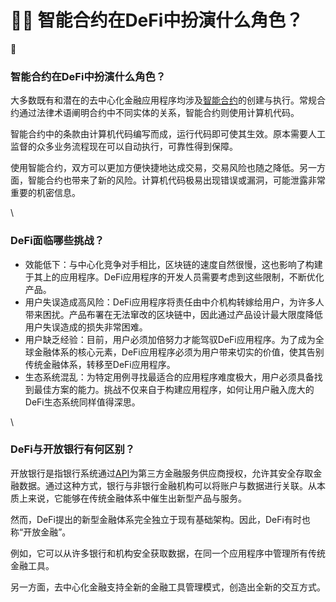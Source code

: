 # 👩🏫 智能合约在DeFi中扮演什么角色？

&#x20;:clap:&#x20;

### 智能合约在DeFi中扮演什么角色？ <a href="#header-6" id="header-6"></a>

大多数既有和潜在的去中心化金融应用程序均涉及[智能合约](https://academy.binance.com/zh/articles/what-are-smart-contracts)的创建与执行。常规合约通过法律术语阐明合约中不同实体的关系，智能合约则使用计算机代码。

智能合约中的条款由计算机代码编写而成，运行代码即可使其生效。原本需要人工监督的众多业务流程现在可以自动执行，可靠性得到保障。

使用智能合约，双方可以更加方便快捷地达成交易，交易风险也随之降低。另一方面，智能合约也带来了新的风险。计算机代码极易出现错误或漏洞，可能泄露非常重要的机密信息。

\


### DeFi面临哪些挑战？ <a href="#header-7" id="header-7"></a>

* 效能低下：与中心化竞争对手相比，区块链的速度自然很慢，这也影响了构建于其上的应用程序。DeFi应用程序的开发人员需要考虑到这些限制，不断优化产品。
* 用户失误造成高风险：DeFi应用程序将责任由中介机构转嫁给用户，为许多人带来困扰。产品布署在无法窜改的区块链中，因此通过产品设计最大限度降低用户失误造成的损失非常困难。
* 用户缺乏经验：目前，用户必须加倍努力才能驾驭DeFi应用程序。为了成为全球金融体系的核心元素，DeFi应用程序必须为用户带来切实的价值，使其告别传统金融体系，转移至DeFi应用程序。
* 生态系统混乱：为特定用例寻找最适合的应用程序难度极大，用户必须具备找到最佳方案的能力。挑战不仅来自于构建应用程序，如何让用户融入庞大的DeFi生态系统同样值得深思。

\


### DeFi与开放银行有何区别？ <a href="#header-8" id="header-8"></a>

开放银行是指银行系统通过[API](https://academy.binance.com/glossary/application-programming-interface)为第三方金融服务供应商授权，允许其安全存取金融数据。通过这种方式，银行与非银行金融机构可以将账户与数据进行关联。从本质上来说，它能够在传统金融体系中催生出新型产品与服务。

然而，DeFi提出的新型金融体系完全独立于现有基础架构。因此，DeFi有时也称“开放金融”。

例如，它可以从许多银行和机构安全获取数据，在同一个应用程序中管理所有传统金融工具。

另一方面，去中心化金融支持全新的金融工具管理模式，创造出全新的交互方式。
